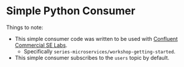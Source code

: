 # Simple Python Consumer

Things to note:
* This simple consumer code was written to be used with [Confluent Commercial SE Labs](https://github.com/confluentinc/commercial-workshops).
    * Specifically `series-microservices/workshop-getting-started`.
* This simple consumer subscribes to the `users` topic by default.